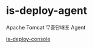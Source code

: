 # is-deploy-agent

Apache Tomcat 무중단배포 Agent

[is-deploy-console](https://github.com/danawalab/is-deploy-console)